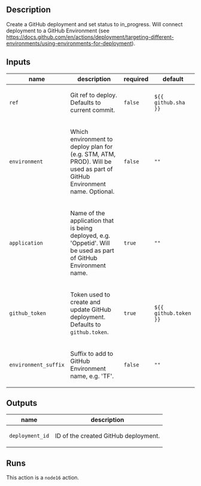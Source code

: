 ## Description

Create a GitHub deployment and set status to in_progress. Will connect deployment to a GitHub Environment (see https://docs.github.com/en/actions/deployment/targeting-different-environments/using-environments-for-deployment).

## Inputs

| name | description | required | default |
| --- | --- | --- | --- |
| `ref` | <p>Git ref to deploy. Defaults to current commit.</p> | `false` | `${{ github.sha }}` |
| `environment` | <p>Which environment to deploy plan for (e.g. STM, ATM, PROD). Will be used as part of GitHub Environment name. Optional.</p> | `false` | `""` |
| `application` | <p>Name of the application that is being deployed, e.g. 'Oppetid'. Will be used as part of GitHub Environment name.</p> | `true` | `""` |
| `github_token` | <p>Token used to create and update GitHub deployment. Defaults to <code>github.token</code>.</p> | `true` | `${{ github.token }}` |
| `environment_suffix` | <p>Suffix to add to GitHub Environment name, e.g. 'TF'.</p> | `false` | `""` |


## Outputs

| name | description |
| --- | --- |
| `deployment_id` | <p>ID of the created GitHub deployment.</p> |


## Runs

This action is a `node16` action.


